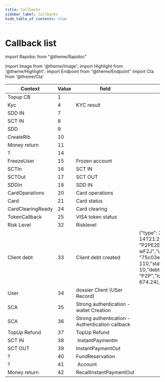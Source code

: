 ```yaml
---
title: Callbacks
sidebar_label: Callbacks
hide_table_of_contents: true
---
```


# Callback list

import Rapidoc from "@theme/Rapidoc"

import Image from '@theme/Image';
import Highlight from '@theme/Highlight';
import Endpoint from "@theme/Endpoint"
import Cta from '@theme/Cta'

| Context           | Value | field                                           | Example                                                                                                                                                                                                                                                        |
| ----------------- | ----- | ----------------------------------------------- | -------------------------------------------------------------------------------------------------------------------------------------------------------------------------------------------------------------------------------------------------------------- |
| Topup CB          | 1     |                                                 |                                                                                                                                                                                                                                                                |
| Kyc               | 4     | KYC result                                      |                                                                                                                                                                                                                                                                |
| SDD IN            | 7     |                                                 |                                                                                                                                                                                                                                                                |
| SCT IN            | 8     |                                                 |                                                                                                                                                                                                                                                                |
| SDD               | 9     |                                                 |                                                                                                                                                                                                                                                                |
| CreateRib         | 10    |                                                 |                                                                                                                                                                                                                                                                |
| Money return      | 11    |                                                 |                                                                                                                                                                                                                                                                |
| ?                 | 14    |                                                 |                                                                                                                                                                                                                                                                |
| FreezeUser        | 15    | Frozen account                                  |                                                                                                                                                                                                                                                                |
| SCTIn             | 16    | SCT IN                                          |                                                                                                                                                                                                                                                                |
| SCTOut            | 17    | SCT OUT                                         |                                                                                                                                                                                                                                                                |
| SDDIn             | 18    | SDD IN                                          |                                                                                                                                                                                                                                                                |
| CardOperations    | 20    | Card operations                                 |                                                                                                                                                                                                                                                                |
| Card              | 21    | Card status                                     |                                                                                                                                                                                                                                                                |
| CardClearingReady | 24    | Card clearing                                   |                                                                                                                                                                                                                                                                |
| TokenCallback     | 25    | VISA token status                               |                                                                                                                                                                                                                                                                |
| Risk Level        | 32    | Risklevel                                       |                                                                                                                                                                                                                                                                |
| Client debt       | 33    | Client debt created                             | {"type": 29,"date": "2020-10-14T21:25:36.6789579+00:00","id": "P2PE2E5ARh4ERfR-VL-wF2J","userId": "75c03e11J","amount": 110,"status": 0,"remainingAmount": 10,"debtReason": "P2P","lossAndProfitBalance": 674.24}, |
| User              | 34    | dossier Client (USer Record)                    |
| SCA               | 35    | Strong authentication - wallet Creation         |
| SCA               | 36    | Strong authentication - Authentication callback |
| TopUp Refund      | 37    | TopUp Refund                                    |
| SCT IN            | 38    |  InstantPaymentIn                               |
| SCT OUT           | 39    | InstantPaymentOut                               |
| ?                 | 40    | FundReservation                                 |
| ?                 | 41    |  Account                                        |                                                                                                                                                                                                                                                                |
| Money return      | 42    | RecallInstantPaymentOut                         |
